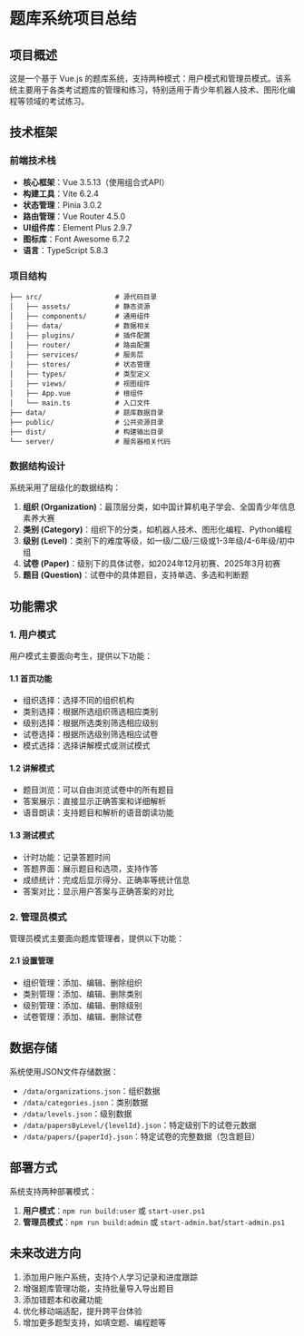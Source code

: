 # 题库系统项目总结

## 项目概述

这是一个基于 Vue.js 的题库系统，支持两种模式：用户模式和管理员模式。该系统主要用于各类考试题库的管理和练习，特别适用于青少年机器人技术、图形化编程等领域的考试练习。

## 技术框架

### 前端技术栈

- **核心框架**：Vue 3.5.13（使用组合式API）
- **构建工具**：Vite 6.2.4
- **状态管理**：Pinia 3.0.2
- **路由管理**：Vue Router 4.5.0
- **UI组件库**：Element Plus 2.9.7
- **图标库**：Font Awesome 6.7.2
- **语言**：TypeScript 5.8.3

### 项目结构

```
├── src/                  # 源代码目录
│   ├── assets/           # 静态资源
│   ├── components/       # 通用组件
│   ├── data/             # 数据相关
│   ├── plugins/          # 插件配置
│   ├── router/           # 路由配置
│   ├── services/         # 服务层
│   ├── stores/           # 状态管理
│   ├── types/            # 类型定义
│   ├── views/            # 视图组件
│   ├── App.vue           # 根组件
│   └── main.ts           # 入口文件
├── data/                 # 题库数据目录
├── public/               # 公共资源目录
├── dist/                 # 构建输出目录
└── server/               # 服务器相关代码
```

### 数据结构设计

系统采用了层级化的数据结构：

1. **组织 (Organization)**：最顶层分类，如中国计算机电子学会、全国青少年信息素养大赛
2. **类别 (Category)**：组织下的分类，如机器人技术、图形化编程、Python编程
3. **级别 (Level)**：类别下的难度等级，如一级/二级/三级或1-3年级/4-6年级/初中组
4. **试卷 (Paper)**：级别下的具体试卷，如2024年12月初赛、2025年3月初赛
5. **题目 (Question)**：试卷中的具体题目，支持单选、多选和判断题

## 功能需求

### 1. 用户模式

用户模式主要面向考生，提供以下功能：

#### 1.1 首页功能

- 组织选择：选择不同的组织机构
- 类别选择：根据所选组织筛选相应类别
- 级别选择：根据所选类别筛选相应级别
- 试卷选择：根据所选级别筛选相应试卷
- 模式选择：选择讲解模式或测试模式

#### 1.2 讲解模式

- 题目浏览：可以自由浏览试卷中的所有题目
- 答案展示：直接显示正确答案和详细解析
- 语音朗读：支持题目和解析的语音朗读功能

#### 1.3 测试模式

- 计时功能：记录答题时间
- 答题界面：展示题目和选项，支持作答
- 成绩统计：完成后显示得分、正确率等统计信息
- 答案对比：显示用户答案与正确答案的对比

### 2. 管理员模式

管理员模式主要面向题库管理者，提供以下功能：

#### 2.1 设置管理

- 组织管理：添加、编辑、删除组织
- 类别管理：添加、编辑、删除类别
- 级别管理：添加、编辑、删除级别
- 试卷管理：添加、编辑、删除试卷

## 数据存储

系统使用JSON文件存储数据：

- `/data/organizations.json`：组织数据
- `/data/categories.json`：类别数据
- `/data/levels.json`：级别数据
- `/data/papersByLevel/{levelId}.json`：特定级别下的试卷元数据
- `/data/papers/{paperId}.json`：特定试卷的完整数据（包含题目）

## 部署方式

系统支持两种部署模式：

1. **用户模式**：`npm run build:user` 或 `start-user.ps1`
2. **管理员模式**：`npm run build:admin` 或 `start-admin.bat`/`start-admin.ps1`

## 未来改进方向

1. 添加用户账户系统，支持个人学习记录和进度跟踪
2. 增强题库管理功能，支持批量导入导出题目
3. 添加错题本和收藏功能
4. 优化移动端适配，提升跨平台体验
5. 增加更多题型支持，如填空题、编程题等 